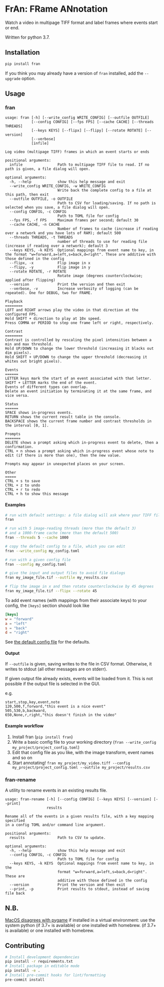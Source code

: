 # FrAn: FRame ANnotation

Watch a video in multipage TIFF format and label frames where events start or end.

Written for python 3.7.

## Installation

```bash
pip install fran
```

If you think you may already have a version of `fran` installed, add the `--upgrade` option.

## Usage

### fran

```_fran
usage: fran [-h] [--write_config WRITE_CONFIG] [--outfile OUTFILE]
            [--config CONFIG] [--fps FPS] [--cache CACHE] [--threads THREADS]
            [--keys KEYS] [--flipx] [--flipy] [--rotate ROTATE] [--version]
            [--verbose]
            [infile]

Log video (multipage TIFF) frames in which an event starts or ends

positional arguments:
  infile                Path to multipage TIFF file to read. If no path is given, a file dialog will open.

optional arguments:
  -h, --help            show this help message and exit
  --write_config WRITE_CONFIG, -w WRITE_CONFIG
                        Write back the complete config to a file at this path, then exit
  --outfile OUTFILE, -o OUTFILE
                        Path to CSV for loading/saving. If no path is selected when you save, a file dialog will open.
  --config CONFIG, -c CONFIG
                        Path to TOML file for config
  --fps FPS, -f FPS     Maximum frames per second; default 30
  --cache CACHE, -n CACHE
                        Number of frames to cache (increase if reading over a network and you have lots of RAM); default 500
  --threads THREADS, -t THREADS
                        number of threads to use for reading file (increase if reading over a network); default 3
  --keys KEYS, -k KEYS  Optional mappings from event name to key, in the format "w=forward,a=left,s=back,d=right". These are additive with those defined in the config
  --flipx, -x           Flip image in x
  --flipy, -y           Flip image in y
  --rotate ROTATE, -r ROTATE
                        Rotate image (degrees counterclockwise; applied after flipping)
  --version             Print the version and then exit
  --verbose, -v         Increase verbosity of logging (can be repeated). One for DEBUG, two for FRAME.

Playback
========
LEFT and RIGHT arrows play the video in that direction at the configured FPS.
Hold SHIFT + direction to play at 10x speed.
Press COMMA or PERIOD to step one frame left or right, respectively.

Contrast
========
Contrast is controlled by rescaling the pixel intensities between a min and max threshold.
Hold UP/DOWN to change the lower threshold (increasing it blacks out dim pixels).
Hold SHIFT + UP/DOWN to change the upper threshold (decreasing it whites out bright pixels).

Events
======
LETTER keys mark the start of an event associated with that letter.
SHIFT + LETTER marks the end of the event.
Events of different types can overlap.
Delete an event initiation by terminating it at the same frame, and vice versa.

Status
======
SPACE shows in-progress events.
RETURN shows the current result table in the console.
BACKSPACE shows the current frame number and contrast thresholds in the interval [0, 1].

Prompts
=======
DELETE shows a prompt asking which in-progress event to delete, then a confirmation.
CTRL + n shows a prompt asking which in-progress event whose note to edit (if there is more than one), then the new value.

Prompts may appear in unexpected places on your screen.

Other
=====
CTRL + s to save
CTRL + z to undo
CTRL + r to redo
CTRL + h to show this message
```

#### Examples

```bash
# run with default settings: a file dialog will ask where your TIFF file is and where to save the CSV
fran

# run with 5 image-reading threads (more than the default 3)
# and a 1000-frame cache (more than the default 500)
fran --threads 5 --cache 1000

# copy the default config to a file, which you can edit
fran --write_config my_config.toml

# run with a given config file
fran --config my_config.toml

# give the input and output files to avoid file dialogs
fran my_image_file.tif --outfile my_results.csv

# flip the image in x and then rotate counterclockwise by 45 degrees
fran my_image_file.tif --flipx --rotate 45

```

To add event names (with mappings from their associate keys) to your config, the `[keys]` section should look like

```toml
[keys]
w = "forward"
a = "left"
s = "back"
d = "right"

```

See [the default config file](fran/config.toml) for the defaults.

#### Output

If `--outfile` is given, saving writes to the file in CSV format.
Otherwise, it writes to stdout (all other messages are on stderr).

If given output file already exists, events will be loaded from it.
This is not possible if the output file is selected in the GUI.

e.g.

```csv
start,stop,key,event,note
120,500,f,forward,"this event is a nice event"
505,530,b,backward,
650,None,r,right,"this doesn't finish in the video"
```

#### Example workflow

1. Install fran (`pip install fran`)
2. Write a basic config file to your working directory (`fran --write_config my_project/project_config.toml`)
3. Edit that config file as you like, with the image transform, event names and so on
4. Start annotating! `fran my_project/my_video.tiff --config my_project/project_config.toml --outfile my_project/results.csv`

### fran-rename

A utility to rename events in an existing results file.

```_fran_rename
usage: fran-rename [-h] [--config CONFIG] [--keys KEYS] [--version] [--print]
                   results

Rename all of the events in a given results file, with a key mapping specified
in a config TOML and/or command line argument.

positional arguments:
  results               Path to CSV to update.

optional arguments:
  -h, --help            show this help message and exit
  --config CONFIG, -c CONFIG
                        Path to TOML file for config
  --keys KEYS, -k KEYS  Optional mappings from event name to key, in the
                        format "w=forward,a=left,s=back,d=right". These are
                        additive with those defined in the config
  --version             Print the version and then exit
  --print, -p           Print results to stdout, instead of saving file back
```

## N.B.

[MacOS disagrees with pygame](https://bitbucket.org/pygame/pygame/issues/203/window-does-not-get-focus-on-os-x-with)
 if installed in a virtual environment: 
 use the system python (if 3.7+ is available) or one installed with homebrew.
 (if 3.7+ is available) or one installed with homebrew.


## Contributing

```sh
# Install development dependencies
pip install -r requirements.txt
# Install package in editable mode
pip install -e .
# Install pre-commit hooks for lint/formatting
pre-commit install
```
